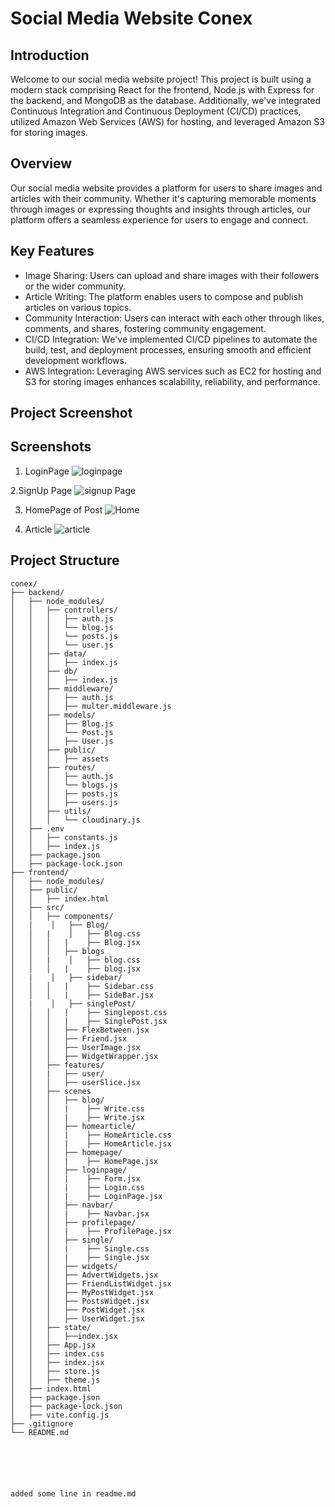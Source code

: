 # Social Media Website Conex

## Introduction
Welcome to  our social media website project! This project is built using a modern stack comprising React for the frontend, Node.js with Express for the backend, and MongoDB as the database. Additionally, we've integrated Continuous Integration and Continuous Deployment (CI/CD) practices, utilized Amazon Web Services (AWS) for hosting, and leveraged Amazon S3 for storing images.

## Overview
Our social media website provides a platform for users to share images and articles with their community. Whether it's capturing memorable moments through images or expressing thoughts and insights through articles, our platform offers a seamless experience for users to engage and connect.

## Key Features
- Image Sharing: Users can upload and share images with their followers or the wider community.
- Article Writing: The platform enables users to compose and publish articles on various topics.
- Community Interaction: Users can interact with each other through likes, comments, and shares, fostering community engagement.
- CI/CD Integration: We've implemented CI/CD pipelines to automate the build, test, and deployment processes, ensuring smooth and efficient development workflows.
- AWS Integration: Leveraging AWS services such as EC2 for hosting and S3 for storing images enhances scalability, reliability, and performance.

## Project Screenshot
## Screenshots
1. LoginPage
 ![loginpage](https://github.com/guptasonu14/conex_social_Media_web/assets/74126459/823d9145-5289-42e1-b2d3-57d4ad4e7376)


2.SignUp Page
 ![signup Page](https://github.com/guptasonu14/conex_social_Media_web/assets/74126459/28f87675-cf6c-4af6-86a6-af8a4d43a198)



3. HomePage of Post
  ![Home](https://github.com/guptasonu14/conex_social_Media_web/assets/74126459/c7a215a4-00e4-49ed-bea9-c5a180b0a87e)



4. Article
  ![article](https://github.com/guptasonu14/conex_social_Media_web/assets/74126459/2b517147-6f1a-40cc-ab7e-c854a5ac7ef5)




## Project Structure 
```plaintext
conex/
├── backend/
│   ├── node_modules/
│   │   ├── controllers/
│   │   │   ├── auth.js
│   │   │   └── blog.js
│   │   │   └── posts.js
│   │   │   └── user.js
│   │   ├── data/
│   │   │   ├── index.js
│   │   ├── db/
│   │   │   ├── index.js
│   │   ├── middleware/
│   │   │   ├── auth.js
│   │   │   ├── multer.middleware.js
│   │   ├── models/
│   │   │   ├── Blog.js
│   │   │   └── Post.js
│   │   │   ├── User.js
│   │   ├── public/
│   │   │   ├── assets
│   │   ├── routes/
│   │   │   ├── auth.js
│   │   │   └── blogs.js
│   │   │   ├── posts.js
│   │   │   ├── users.js
│   │   ├── utils/
│   │   │   └── cloudinary.js
│   ├── .env
│   │   ├── constants.js
│   │   ├── index.js
│   ├── package.json
│   ├── package-lock.json
├── frontend/
│   ├── node_modules/
│   ├── public/
│   │   ├── index.html
│   ├── src/
│   │   ├── components/
│   |    │   ├── Blog/
│   │   |    │   ├── Blog.css
│   │   │   |    ├── Blog.jsx
│   │   │   ├── blogs
│   │   |    │   ├── blog.css
│   │   │   |    ├── blog.jsx
│   |    │   ├── sidebar/
│   │   │   |    ├── Sidebar.css
│   │   │   |    ├── SideBar.jsx
│   |    │   ├── singlePost/
│   │   │   |    ├── Singlepost.css
│   │   │   |    ├── SinglePost.jsx
│   │   │   ├── FlexBetween.jsx
│   │   │   ├── Friend.jsx
│   │   │   ├── UserImage.jsx
│   │   │   ├── WidgetWrapper.jsx
│   │   ├── features/
│   │   |   ├── user/
│   │   │   ├── userSlice.jsx
│   │   ├── scenes
│   │   │   ├── blog/
│   │   │   |    ├── Write.css
│   │   │   |    ├── Write.jsx
│   │   │   ├── homearticle/
│   │   │   |    ├── HomeArticle.css
│   │   │   |    ├── HomeArticle.jsx
│   │   │   ├── homepage/
│   │   │   |    ├── HomePage.jsx
│   │   │   ├── loginpage/
│   │   │   |    ├── Form.jsx
│   │   │   |    ├── Login.css
│   │   │   |    ├── LoginPage.jsx
│   │   │   ├── navbar/
│   │   │   |    ├── Navbar.jsx
│   │   │   ├── profilepage/
│   │   │   |    ├── ProfilePage.jsx
│   │   │   ├── single/
│   │   │   |    ├── Single.css
│   │   │   |    ├── Single.jsx
│   │   │   ├── widgets/
│   │   │   ├── AdvertWidgets.jsx
│   │   │   ├── FriendListWidget.jsx
│   │   │   ├── MyPostWidget.jsx
│   │   │   ├── PostsWidget.jsx
│   │   │   ├── PostWidget.jsx
│   │   │   ├── UserWidget.jsx
│   │   ├── state/
│   │   │   ├──index.jsx
│   │   ├── App.jsx
│   │   ├── index.css
│   │   ├── index.jsx
│   │   ├── store.js
│   │   ├── theme.js
│   ├── index.html
│   ├── package.json
│   ├── package-lock.json
│   ├── vite.config.js
├── .gitignore
└── README.md






added some line in readme.md